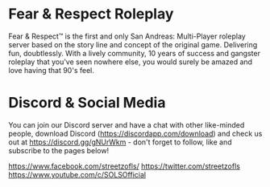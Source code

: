 # Fear & Respect Roleplay
Fear & Respect™ is the first and only San Andreas: Multi-Player roleplay server based on the story line and concept of the original game. Delivering fun, doubtlessly. With a lively community, 10 years of success and gangster roleplay that you've seen nowhere else, you would surely be amazed and love having that 90's feel.

# Discord & Social Media
You can join our Discord server and have a chat with other like-minded people, download Discord (https://discordapp.com/download) and check us out at https://discord.gg/gNUrWkm - don't forget to follow, like and subscribe to the pages below!

https://www.facebook.com/streetzofls/
https://twitter.com/streetzofls
https://www.youtube.com/c/SOLSOfficial
